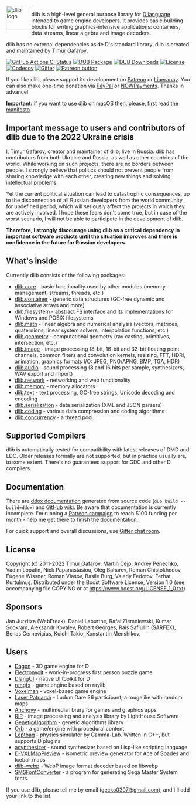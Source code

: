 <img align="left" alt="dlib logo" src="https://github.com/gecko0307/dlib/raw/master/logo/dlib-logo.png" height="66" />

dlib is a high-level general purpose library for [D language](https://dlang.org) intended to game engine developers. It provides basic building blocks for writing graphics-intensive applications: containers, data streams, linear algebra and image decoders. 

dlib has no external dependencies aside D's standard library. dlib is created and maintained by [Timur Gafarov](https://github.com/gecko0307).

[![GitHub Actions CI Status](https://github.com/gecko0307/dlib/workflows/CI/badge.svg)](https://github.com/gecko0307/dlib/actions?query=workflow%3ACI)
[![DUB Package](https://img.shields.io/dub/v/dlib.svg)](https://code.dlang.org/packages/dlib)
[![DUB Downloads](https://img.shields.io/dub/dm/dlib.svg)](https://code.dlang.org/packages/dlib)
[![License](http://img.shields.io/badge/license-boost-blue.svg)](http://www.boost.org/LICENSE_1_0.txt)
[![Codecov](https://codecov.io/gh/gecko0307/dlib/branch/master/graph/badge.svg)](https://codecov.io/gh/gecko0307/dlib)
[![Gitter](https://badges.gitter.im/Join%20Chat.svg)](https://gitter.im/gecko0307/dlib?utm_source=badge&utm_medium=badge&utm_campaign=pr-badge&utm_content=badge)
[![Patreon button](https://img.shields.io/badge/patreon-donate-yellow.svg)](http://patreon.com/gecko0307 "Become a Patron!")

If you like dlib, please support its development on [Patreon](https://www.patreon.com/gecko0307) or [Liberapay](https://liberapay.com/gecko0307). You can also make one-time donation via [PayPal](https://www.paypal.me/tgafarov) or [NOWPayments](https://nowpayments.io/donation/gecko0307). Thanks in advance!

**Important:** if you want to use dlib on macOS then, please, first read the [manifesto](https://github.com/gecko0307/dlib/wiki/Why-doesn't-dlib-support-macOS).

Important message to users and contributors of dlib due to the 2022 Ukraine crisis
----------------------------------------------------------------------------------
I, Timur Gafarov, creator and maintainer of dlib, live in Russia. dlib has contributors from both Ukraine and Russia, as well as other countries of the world. While working on such projects, there are no borders between people. I strongly believe that politics should not prevent people from sharing knowledge with each other, creating new things and solving intellectual problems.

Yet the current political situation can lead to catastrophic consequences, up to the disconnection of all Russian developers from the world community for undefined period, which will seriously affect the projects in which they are actively involved. I hope these fears don't come true, but in case of the worst scenario, I will not be able to participate in the development of dlib.

**Therefore, I strongly discourage using dlib as a critical dependency in important software products until the situation improves and there is confidence in the future for Russian developers.**

What's inside
-------------
Currently dlib consists of the following packages:
* [dlib.core](https://gecko0307.github.io/dlib/docs/dlib/core.html) - basic functionality used by other modules (memory management, streams, threads, etc.)
* [dlib.container](https://gecko0307.github.io/dlib/docs/dlib/container.html) - generic data structures (GC-free dynamic and associative arrays and more)
* [dlib.filesystem](https://gecko0307.github.io/dlib/docs/dlib/filesystem.html) - abstract FS interface and its implementations for Windows and POSIX filesystems
* [dlib.math](https://gecko0307.github.io/dlib/docs/dlib/math.html) - linear algebra and numerical analysis (vectors, matrices, quaternions, linear system solvers, interpolation functions, etc.)
* [dlib.geometry](https://gecko0307.github.io/dlib/docs/dlib/geometry.html) - computational geometry (ray casting, primitives, intersection, etc.)
* [dlib.image](https://gecko0307.github.io/dlib/docs/dlib/image.html) - image processing (8-bit, 16-bit and 32-bit floating point channels, common filters and convolution kernels, resizing, FFT, HDRI, animation, graphics formats I/O: JPEG, PNG/APNG, BMP, TGA, HDR)
* [dlib.audio](https://gecko0307.github.io/dlib/docs/dlib/audio.html) - sound processing (8 and 16 bits per sample, synthesizers, WAV export and import)
* [dlib.network](https://gecko0307.github.io/dlib/docs/dlib/network.html) - networking and web functionality
* [dlib.memory](https://gecko0307.github.io/dlib/docs/dlib/memory.html) - memory allocators
* [dlib.text](https://gecko0307.github.io/dlib/docs/dlib/text.html) - text processing, GC-free strings, Unicode decoding and encoding
* [dlib.serialization](https://gecko0307.github.io/dlib/docs/dlib/serialization.html) - data serialization (XML and JSON parsers)
* [dlib.coding](https://gecko0307.github.io/dlib/docs/dlib/coding.html) - various data compression and coding algorithms
* [dlib.concurrency](https://gecko0307.github.io/dlib/docs/dlib/concurrency.html) - a thread pool.

Supported Compilers
-------------------
dlib is automatically tested for compatibility with latest releases of DMD and LDC. Older releases formally are not supported, but in practice usually are, to some extent. There's no guaranteed support for GDC and other D compilers.

Documentation
-------------
There are [ddox documentation](https://gecko0307.github.io/dlib/docs/dlib.html) generated from source code (`dub build --build=ddox`) and [GitHub wiki](https://github.com/gecko0307/dlib/wiki). Be aware that documentation is currently incomplete. I'm running a [Patreon campaign](https://www.patreon.com/gecko0307) to reach $100 funding per month - help me get there to finish the documentation.

For quick support and overall discussions, use [Gitter chat room](https://gitter.im/gecko0307/dlib).

License
-------
Copyright (c) 2011-2022 Timur Gafarov, Martin Cejp, Andrey Penechko, Vadim Lopatin, Nick Papanastasiou, Oleg Baharev, Roman Chistokhodov, Eugene Wissner, Roman Vlasov, Basile Burg, Valeriy Fedotov, Ferhat Kurtulmuş. Distributed under the Boost Software License, Version 1.0 (see accompanying file COPYING or at https://www.boost.org/LICENSE_1_0.txt).

Sponsors
--------
Jan Jurzitza (WebFreak), Daniel Laburthe, Rafał Ziemniewski, Kumar Sookram, Aleksandr Kovalev, Robert Georges, Rais Safiullin (SARFEX), Benas Cernevicius, Koichi Takio, Konstantin Menshikov.

Users
-----
* [Dagon](https://github.com/gecko0307/dagon) - 3D game engine for D
* [Electronvolt](https://github.com/gecko0307/electronvolt) - work-in-progress first person puzzle game
* [DlangUI](https://github.com/buggins/dlangui) - native UI toolkit for D
* [rengfx](https://github.com/xdrie/rengfx) - game engine based on raylib
* [Voxelman](https://github.com/MrSmith33/voxelman) - voxel-based game engine
* [Laser Patriarch](http://ludumdare.com/compo/ludum-dare-36/?action=preview&uid=14310) - Ludum Dare 36 participant, a rougelike with random maps
* [Anchovy](https://github.com/MrSmith33/anchovy) - multimedia library for games and graphics apps
* [RIP](https://github.com/LightHouseSoftware/rip) - image processing and analysis library by LightHouse Software
* [GeneticAlgorithm](https://github.com/Hnatekmar/GeneticAlgorithm) - genetic algorithms library
* [Orb](https://github.com/claudemr/orb) - a game/engine with procedural content
* [Leptbag](https://github.com/thotgamma/LeptbagCpp) - physics simulator by Gamma-Lab. Written in C++, but supports D plugins
* [aoynthesizer](https://github.com/AODQ/aoynthesizer) - sound synthesizer based on Lisp-like scripting language
* [D-VXLMapPreview](https://github.com/rakiru/D-VXLMapPreview) - isometric preview generator for Ace of Spades and Iceball maps
* [dlib-webp](https://github.com/georgy7/dlib-webp) - WebP image format decoder based on libwebp
* [SMSFontConverter](https://github.com/Doom2fan/SMSFontConverter) - a program for generating Sega Master System fonts.

If you use dlib, please tell me by email (gecko0307@gmail.com), and I'll add your link to the list.
